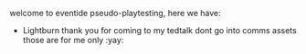 welcome to eventide pseudo-playtesting, here we have:
- Lightburn
thank you for coming to my tedtalk
dont go into comms assets those are for me only :yay:

